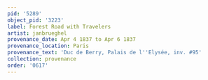 ```yaml
---
pid: '5289'
object_pid: '3223'
label: Forest Road with Travelers
artist: janbrueghel
provenance_date: Apr 4 1837 to Apr 6 1837
provenance_location: Paris
provenance_text: 'Duc de Berry, Palais de l''Elysée, inv. #95'
collection: provenance
order: '0617'
---
```


